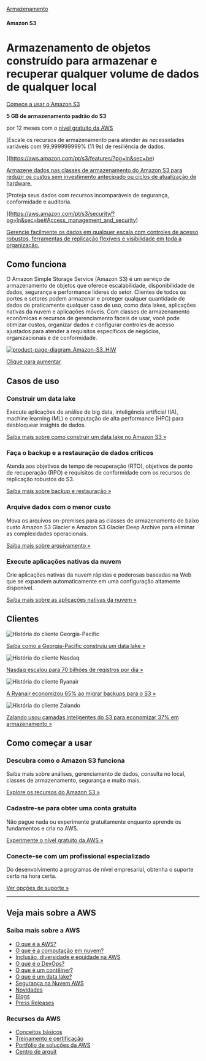 [ Armazenamento](https://aws.amazon.com/pt/products/storage/)

#### Amazon S3

# Armazenamento de objetos construído para armazenar e recuperar qualquer volume de dados de qualquer local

[Comece a usar o Amazon S3](https://s3.console.aws.amazon.com/s3/home/?pg=ln&cp=bn)

**5 GB de armazenamento padrão do S3**

por 12 meses com o [nível gratuito da AWS](https://aws.amazon.com/pt/s3/pricing/?loc=ft#AWS_Free_Tier)

[Escale os recursos de armazenamento para atender às necessidades variáveis com 99,999999999% (11 9s) de resiliência de dados.

](https://aws.amazon.com/pt/s3/features/?pg=ln&sec=be)

[Armazene dados nas classes de armazenamento do Amazon S3 para reduzir os custos sem investimento antecipado ou ciclos de atualização de hardware.
](https://aws.amazon.com/pt/s3/storage-classes/?pg=ln&sec=be)

[Proteja seus dados com recursos incomparáveis de segurança, conformidade e auditoria.

](https://aws.amazon.com/pt/s3/security/?pg=ln&sec=be#Access_management_and_security)

[Gerencie facilmente os dados em qualquer escala com controles de acesso robustos, ferramentas de replicação flexíveis e
visibilidade em toda a organização.
](https://aws.amazon.com/pt/s3/features/?pg=ln&sec=be#Storage_management_and_monitoring)

## Como funciona

O Amazon Simple Storage Service (Amazon S3) é um serviço de armazenamento de objetos que oferece escalabilidade, disponibilidade de dados, segurança e performance líderes do setor. Clientes de todos os portes e setores podem armazenar e proteger qualquer quantidade de dados de praticamente qualquer caso de uso, como data lakes, aplicações nativas da nuvem e aplicações móveis. Com classes de armazenamento econômicas e recursos de gerenciamento fáceis de usar, você pode otimizar custos, organizar dados e configurar controles de acesso ajustados para atender a requisitos específicos de negócios, organizacionais e de conformidade.

[![product-page-diagram_Amazon-S3_HIW](https://d1.awsstatic.com/s3-pdp-redesign/product-page-diagram_Amazon-S3_HIW.cf4c2bd7aa02f1fe77be8aa120393993e08ac86d.png)](https://aws.amazon.com/pt/s3/#)

[ Clique para aumentar](https://aws.amazon.com/pt/s3/#)

## Casos de uso

### Construir um data lake


Execute aplicações de análise de big data, inteligência artificial (IA), machine learning (ML) e computação de alta performance (HPC) para desbloquear insights de dados.

[Saiba mais sobre como construir um data lake no Amazon S3 »](https://aws.amazon.com/products/storage/data-lake-storage/?pg=ln&sec=uc)

### Faça o backup e a restauração de dados críticos

Atenda aos objetivos de tempo de recuperação (RTO), objetivos de ponto de recuperação (RPO) e requisitos de conformidade com os recursos de replicação robustos do S3.

[Saiba mais sobre backup e restauração »](https://aws.amazon.com/backup-restore/)

### Arquive dados com o menor custo

Mova os arquivos on-premises para as classes de armazenamento de baixo custo Amazon S3 Glacier e Amazon S3 Glacier Deep Archive para eliminar as complexidades operacionais.

[Saiba mais sobre arquivamento »](https://aws.amazon.com/glacier?pg=ln&sec=uc)



### Execute aplicações nativas da nuvem

Crie aplicações nativas da nuvem rápidas e poderosas baseadas na Web que se expandem automaticamente em uma configuração altamente disponível.


[Saiba mais sobre as aplicações nativas da nuvem »](https://aws.amazon.com/products/storage/object-storage-for-cloud-native-applications?pg=ln&sec=uc)

## Clientes

![Hist&oacute;ria do cliente Georgia-Pacific](https://d1.awsstatic.com/s3-pdp-redesign/GeorgiaPacific_logo.041e17c6cc395f01e2bf6d9e812aa5110d34c6f2.png)

[Saiba como a Georgia-Pacific construiu um data lake »](https://aws.amazon.com/pt/solutions/case-studies/georgia-pacific/?pg=ln&sec=c)

![Hist&oacute;ria do cliente Nasdaq](https://d1.awsstatic.com/s3-pdp-redesign/Nasdaq_logo.d19103870475b397bae619546c339df8962b5eb6.png)

[Nasdaq escalou para 70 bilhões de registros por dia »](https://aws.amazon.com/pt/solutions/case-studies/nasdaq-case-study/?pg=ln&sec=c)

![Hist&oacute;ria do cliente Ryanair](https://d1.awsstatic.com/s3-pdp-redesign/RyanAir_logo.41acfc15b705f220b86379da0ae55dfffb45010d.jpg)

[A Ryanair economizou 65% ao migrar backups para o S3 »](https://aws.amazon.com/pt/solutions/case-studies/ryanair-video-case-study/?pg=ln&sec=c)

![Hist&oacute;ria do cliente Zalando](https://d1.awsstatic.com/s3-pdp-redesign/Zalando_logo.296e782a54224ee72ef6d243517d5bed3a9c91d2.jpg)

[Zalando usou camadas inteligentes do S3 para economizar 37% em armazenamento »](https://aws.amazon.com/blogs/storage/how-zalando-built-its-data-lake-on-amazon-s3/?pg=ln&sec=c)

## Como começar a usar

### Descubra como o Amazon S3 funciona

Saiba mais sobre análises, gerenciamento de dados, consulta no local, classes de armazenamento, segurança e muito mais.

[Explore os recursos do Amazon S3 »](https://aws.amazon.com/pt/s3/features/)

### Cadastre-se para obter uma conta gratuita

Não pague nada ou experimente gratuitamente enquanto aprende os fundamentos e cria na AWS.



[Experimente o nível gratuito da AWS »](https://aws.amazon.com/free/)

### Conecte-se com um profissional especializado

Do desenvolvimento a programas de nível empresarial, obtenha o suporte certo na hora certa.

[Ver opções de suporte »](https://aws.amazon.com/pt/contact-us/sales-support/?pg=ln)

------

## Veja mais sobre a AWS

### Saiba mais sobre a AWS

- [O que é a AWS?](https://aws.amazon.com/pt/what-is-aws/?nc1=f_cc)
- [O que é a computação em nuvem?](https://aws.amazon.com/pt/what-is-cloud-computing/?nc1=f_cc)
- [Inclusão, diversidade e equidade na AWS](https://aws.amazon.com/pt/diversity-inclusion/?nc1=f_cc)
- [O que é o DevOps?](https://aws.amazon.com/pt/devops/what-is-devops/?nc1=f_cc)
- [O que é um contêiner?](https://aws.amazon.com/pt/containers/?nc1=f_cc)
- [O que é um data lake?](https://aws.amazon.com/pt/big-data/datalakes-and-analytics/what-is-a-data-lake/?nc1=f_cc)
- [Segurança na Nuvem AWS](https://aws.amazon.com/pt/security/?nc1=f_cc)
- [Novidades](https://aws.amazon.com/pt/new/?nc1=f_cc)
- [Blogs](https://aws.amazon.com/pt/blogs/?nc1=f_cc)
- [Press Releases](https://press.aboutamazon.com/press-releases/aws)

### Recursos da AWS

- [Conceitos básicos](https://aws.amazon.com/pt/getting-started/?nc1=f_cc)
- [Treinamento e certificação](https://aws.amazon.com/pt/training/?nc1=f_cc)
- [Portfólio de soluções da AWS](https://aws.amazon.com/pt/solutions/?nc1=f_cc)
- [Centro de arquit](https://aws.amazon.com/pt/architecture/?nc1=f_cc)